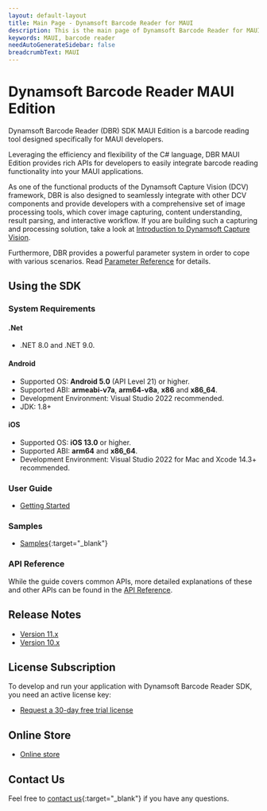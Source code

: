 ```yaml
---
layout: default-layout
title: Main Page - Dynamsoft Barcode Reader for MAUI
description: This is the main page of Dynamsoft Barcode Reader for MAUI SDK.
keywords: MAUI, barcode reader
needAutoGenerateSidebar: false
breadcrumbText: MAUI
---
```


# Dynamsoft Barcode Reader MAUI Edition

Dynamsoft Barcode Reader (DBR) SDK MAUI Edition is a barcode reading tool designed specifically for MAUI developers.

Leveraging the efficiency and flexibility of the C# language, DBR MAUI Edition provides rich APIs for developers to easily integrate barcode reading functionality into your MAUI applications.

As one of the functional products of the Dynamsoft Capture Vision (DCV) framework, DBR is also designed to seamlessly integrate with other DCV components and provide developers with a comprehensive set of image processing tools, which cover image capturing, content understanding, result parsing, and interactive workflow. If you are building such a capturing and processing solution, take a look at [Introduction to Dynamsoft Capture Vision]({{site.dcvb_architecture}}).

Furthermore, DBR provides a powerful parameter system in order to cope with various scenarios. Read <a href="{{ site.dcvb_parameters }}file/index.html">Parameter Reference</a> for details.

## Using the SDK

### System Requirements

#### .Net

- .NET 8.0 and .NET 9.0.

#### Android

- Supported OS: **Android 5.0** (API Level 21) or higher.
- Supported ABI: **armeabi-v7a**, **arm64-v8a**, **x86** and **x86_64**.
- Development Environment: Visual Studio 2022 recommended.
- JDK: 1.8+

#### iOS

- Supported OS: **iOS 13.0** or higher.
- Supported ABI: **arm64** and **x86_64**.
- Development Environment: Visual Studio 2022 for Mac and Xcode 14.3+ recommended.

### User Guide

* [Getting Started](user-guide.md)

### Samples

* [Samples](https://github.com/dynamsoft/barcode-reader-maui-samples){:target="_blank"}

### API Reference

While the guide covers common APIs, more detailed explanations of these and other APIs can be found in the [API Reference](./api-reference/index.md).

## Release Notes

* [Version 11.x](release-notes/maui-11.html)
* [Version 10.x](release-notes/maui-10.html)

## License Subscription

To develop and run your application with Dynamsoft Barcode Reader SDK, you need an active license key:

* <a href="https://www.dynamsoft.com/customer/license/trialLicense?utm_source=docs&product=dbr&package=mobile" target="_blank">Request a 30-day free trial license</a>

## Online Store

* <a href="https://www.dynamsoft.com/store/dynamsoft-barcode-reader/#mobile" target="_blank">Online store</a>

## Contact Us

Feel free to [contact us](https://www.dynamsoft.com/company/customer-service/#contact){:target="_blank"} if you have any questions.
